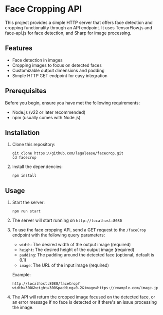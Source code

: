 # Face Cropping API

This project provides a simple HTTP server that offers face detection and cropping functionality through an API endpoint. It uses TensorFlow.js and face-api.js for face detection, and Sharp for image processing.

## Features

- Face detection in images
- Cropping images to focus on detected faces
- Customizable output dimensions and padding
- Simple HTTP GET endpoint for easy integration

## Prerequisites

Before you begin, ensure you have met the following requirements:

- Node.js (v22 or later recommended)
- npm (usually comes with Node.js)

## Installation

1. Clone this repository:
   ```
   git clone https://github.com/legalease/facecrop.git
   cd facecrop
   ```

2. Install the dependencies:
   ```
   npm install
   ```

## Usage

1. Start the server:
   ```
   npm run start
   ```

2. The server will start running on `http://localhost:8080`

3. To use the face cropping API, send a GET request to the `/faceCrop` endpoint with the following query parameters:
   - `width`: The desired width of the output image (required)
   - `height`: The desired height of the output image (required)
   - `padding`: The padding around the detected face (optional, default is 0.1)
   - `image`: The URL of the input image (required)

   Example:
   ```
   http://localhost:8080/faceCrop?width=300&height=300&padding=0.2&image=https://example.com/image.jpg
   ```

4. The API will return the cropped image focused on the detected face, or an error message if no face is detected or if there's an issue processing the image.
